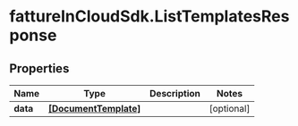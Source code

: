 # fattureInCloudSdk.ListTemplatesResponse

## Properties

Name | Type | Description | Notes
------------ | ------------- | ------------- | -------------
**data** | [**[DocumentTemplate]**](DocumentTemplate.md) |  | [optional] 


